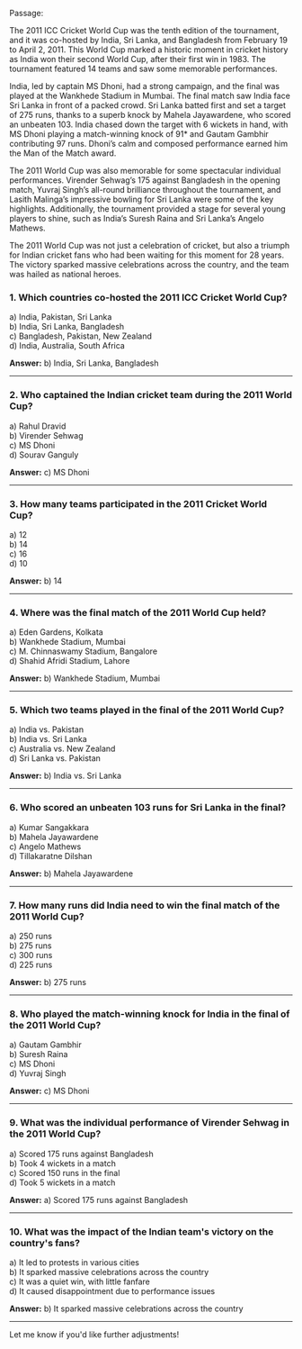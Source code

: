 Passage:

The 2011 ICC Cricket World Cup was the tenth edition of the tournament, and it was co-hosted by India, Sri Lanka, and Bangladesh from February 19 to April 2, 2011. This World Cup marked a historic moment in cricket history as India won their second World Cup, after their first win in 1983. The tournament featured 14 teams and saw some memorable performances.

India, led by captain MS Dhoni, had a strong campaign, and the final was played at the Wankhede Stadium in Mumbai. The final match saw India face Sri Lanka in front of a packed crowd. Sri Lanka batted first and set a target of 275 runs, thanks to a superb knock by Mahela Jayawardene, who scored an unbeaten 103. India chased down the target with 6 wickets in hand, with MS Dhoni playing a match-winning knock of 91* and Gautam Gambhir contributing 97 runs. Dhoni’s calm and composed performance earned him the Man of the Match award.

The 2011 World Cup was also memorable for some spectacular individual performances. Virender Sehwag’s 175 against Bangladesh in the opening match, Yuvraj Singh’s all-round brilliance throughout the tournament, and Lasith Malinga’s impressive bowling for Sri Lanka were some of the key highlights. Additionally, the tournament provided a stage for several young players to shine, such as India’s Suresh Raina and Sri Lanka’s Angelo Mathews.

The 2011 World Cup was not just a celebration of cricket, but also a triumph for Indian cricket fans who had been waiting for this moment for 28 years. The victory sparked massive celebrations across the country, and the team was hailed as national heroes.



### **1. Which countries co-hosted the 2011 ICC Cricket World Cup?**
a) India, Pakistan, Sri Lanka  
b) India, Sri Lanka, Bangladesh  
c) Bangladesh, Pakistan, New Zealand  
d) India, Australia, South Africa  

**Answer:** b) India, Sri Lanka, Bangladesh

---

### **2. Who captained the Indian cricket team during the 2011 World Cup?**
a) Rahul Dravid  
b) Virender Sehwag  
c) MS Dhoni  
d) Sourav Ganguly  

**Answer:** c) MS Dhoni

---

### **3. How many teams participated in the 2011 Cricket World Cup?**
a) 12  
b) 14  
c) 16  
d) 10  

**Answer:** b) 14

---

### **4. Where was the final match of the 2011 World Cup held?**
a) Eden Gardens, Kolkata  
b) Wankhede Stadium, Mumbai  
c) M. Chinnaswamy Stadium, Bangalore  
d) Shahid Afridi Stadium, Lahore  

**Answer:** b) Wankhede Stadium, Mumbai

---

### **5. Which two teams played in the final of the 2011 World Cup?**
a) India vs. Pakistan  
b) India vs. Sri Lanka  
c) Australia vs. New Zealand  
d) Sri Lanka vs. Pakistan  

**Answer:** b) India vs. Sri Lanka

---

### **6. Who scored an unbeaten 103 runs for Sri Lanka in the final?**
a) Kumar Sangakkara  
b) Mahela Jayawardene  
c) Angelo Mathews  
d) Tillakaratne Dilshan  

**Answer:** b) Mahela Jayawardene

---

### **7. How many runs did India need to win the final match of the 2011 World Cup?**
a) 250 runs  
b) 275 runs  
c) 300 runs  
d) 225 runs  

**Answer:** b) 275 runs

---

### **8. Who played the match-winning knock for India in the final of the 2011 World Cup?**
a) Gautam Gambhir  
b) Suresh Raina  
c) MS Dhoni  
d) Yuvraj Singh  

**Answer:** c) MS Dhoni

---

### **9. What was the individual performance of Virender Sehwag in the 2011 World Cup?**
a) Scored 175 runs against Bangladesh  
b) Took 4 wickets in a match  
c) Scored 150 runs in the final  
d) Took 5 wickets in a match  

**Answer:** a) Scored 175 runs against Bangladesh

---

### **10. What was the impact of the Indian team's victory on the country's fans?**
a) It led to protests in various cities  
b) It sparked massive celebrations across the country  
c) It was a quiet win, with little fanfare  
d) It caused disappointment due to performance issues  

**Answer:** b) It sparked massive celebrations across the country

---

Let me know if you'd like further adjustments!
